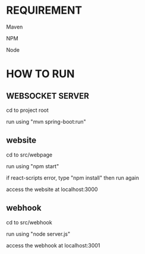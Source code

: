 # REQUIREMENT
Maven

NPM

Node

# HOW TO RUN
## WEBSOCKET SERVER

cd to project root 

run using "mvn spring-boot:run"

## website

cd to src/webpage

run using "npm start"

if react-scripts error, type "npm install" then run again

access the website at localhost:3000

## webhook

cd to src/webhook

run using "node server.js"

access the webhook at localhost:3001
